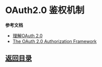 # OAuth2.0 鉴权机制

__参考文档__  
* [理解OAuth 2.0](http://www.ruanyifeng.com/blog/2014/05/oauth_2_0.html)
* [The OAuth 2.0 Authorization Framework](http://www.rfcreader.com/#rfc6749)

## [返回目录](https://github.com/MulticsYin/MulticsDevOps/blob/master/README.md#微服务---micro-service)
